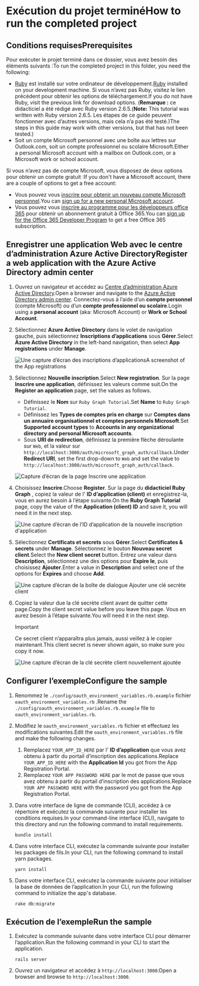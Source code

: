 # <a name="how-to-run-the-completed-project"></a><span data-ttu-id="4803a-101">Exécution du projet terminé</span><span class="sxs-lookup"><span data-stu-id="4803a-101">How to run the completed project</span></span>

## <a name="prerequisites"></a><span data-ttu-id="4803a-102">Conditions requises</span><span class="sxs-lookup"><span data-stu-id="4803a-102">Prerequisites</span></span>

<span data-ttu-id="4803a-103">Pour exécuter le projet terminé dans ce dossier, vous avez besoin des éléments suivants :</span><span class="sxs-lookup"><span data-stu-id="4803a-103">To run the completed project in this folder, you need the following:</span></span>

- <span data-ttu-id="4803a-104">[Ruby](https://www.ruby-lang.org/en/downloads/) est installé sur votre ordinateur de développement.</span><span class="sxs-lookup"><span data-stu-id="4803a-104">[Ruby](https://www.ruby-lang.org/en/downloads/) installed on your development machine.</span></span> <span data-ttu-id="4803a-105">Si vous n’avez pas Ruby, visitez le lien précédent pour obtenir les options de téléchargement.</span><span class="sxs-lookup"><span data-stu-id="4803a-105">If you do not have Ruby, visit the previous link for download options.</span></span> <span data-ttu-id="4803a-106">(**Remarque :** ce didacticiel a été rédigé avec Ruby version 2.6.5.</span><span class="sxs-lookup"><span data-stu-id="4803a-106">(**Note:** This tutorial was written with Ruby version 2.6.5.</span></span> <span data-ttu-id="4803a-107">Les étapes de ce guide peuvent fonctionner avec d’autres versions, mais cela n’a pas été testé.)</span><span class="sxs-lookup"><span data-stu-id="4803a-107">The steps in this guide may work with other versions, but that has not been tested.)</span></span>
- <span data-ttu-id="4803a-108">Soit un compte Microsoft personnel avec une boîte aux lettres sur Outlook.com, soit un compte professionnel ou scolaire Microsoft.</span><span class="sxs-lookup"><span data-stu-id="4803a-108">Either a personal Microsoft account with a mailbox on Outlook.com, or a Microsoft work or school account.</span></span>

<span data-ttu-id="4803a-109">Si vous n’avez pas de compte Microsoft, vous disposez de deux options pour obtenir un compte gratuit :</span><span class="sxs-lookup"><span data-stu-id="4803a-109">If you don't have a Microsoft account, there are a couple of options to get a free account:</span></span>

- <span data-ttu-id="4803a-110">Vous pouvez vous [inscrire pour obtenir un nouveau compte Microsoft personnel](https://signup.live.com/signup?wa=wsignin1.0&rpsnv=12&ct=1454618383&rver=6.4.6456.0&wp=MBI_SSL_SHARED&wreply=https://mail.live.com/default.aspx&id=64855&cbcxt=mai&bk=1454618383&uiflavor=web&uaid=b213a65b4fdc484382b6622b3ecaa547&mkt=E-US&lc=1033&lic=1).</span><span class="sxs-lookup"><span data-stu-id="4803a-110">You can [sign up for a new personal Microsoft account](https://signup.live.com/signup?wa=wsignin1.0&rpsnv=12&ct=1454618383&rver=6.4.6456.0&wp=MBI_SSL_SHARED&wreply=https://mail.live.com/default.aspx&id=64855&cbcxt=mai&bk=1454618383&uiflavor=web&uaid=b213a65b4fdc484382b6622b3ecaa547&mkt=E-US&lc=1033&lic=1).</span></span>
- <span data-ttu-id="4803a-111">Vous pouvez vous [inscrire au programme pour les développeurs office 365](https://developer.microsoft.com/office/dev-program) pour obtenir un abonnement gratuit à Office 365.</span><span class="sxs-lookup"><span data-stu-id="4803a-111">You can [sign up for the Office 365 Developer Program](https://developer.microsoft.com/office/dev-program) to get a free Office 365 subscription.</span></span>

## <a name="register-a-web-application-with-the-azure-active-directory-admin-center"></a><span data-ttu-id="4803a-112">Enregistrer une application Web avec le centre d’administration Azure Active Directory</span><span class="sxs-lookup"><span data-stu-id="4803a-112">Register a web application with the Azure Active Directory admin center</span></span>

1. <span data-ttu-id="4803a-113">Ouvrez un navigateur et accédez au [Centre d’administration Azure Active Directory](https://aad.portal.azure.com).</span><span class="sxs-lookup"><span data-stu-id="4803a-113">Open a browser and navigate to the [Azure Active Directory admin center](https://aad.portal.azure.com).</span></span> <span data-ttu-id="4803a-114">Connectez-vous à l’aide d’un **compte personnel** (compte Microsoft) ou d’un **compte professionnel ou scolaire**.</span><span class="sxs-lookup"><span data-stu-id="4803a-114">Login using a **personal account** (aka: Microsoft Account) or **Work or School Account**.</span></span>

1. <span data-ttu-id="4803a-115">Sélectionnez **Azure Active Directory** dans le volet de navigation gauche, puis sélectionnez **Inscriptions d’applications** sous **Gérer**.</span><span class="sxs-lookup"><span data-stu-id="4803a-115">Select **Azure Active Directory** in the left-hand navigation, then select **App registrations** under **Manage**.</span></span>

    ![<span data-ttu-id="4803a-116">Une capture d’écran des inscriptions d’applications</span><span class="sxs-lookup"><span data-stu-id="4803a-116">A screenshot of the App registrations</span></span> ](/tutorial/images/aad-portal-app-registrations.png)

1. <span data-ttu-id="4803a-117">Sélectionnez **Nouvelle inscription**.</span><span class="sxs-lookup"><span data-stu-id="4803a-117">Select **New registration**.</span></span> <span data-ttu-id="4803a-118">Sur la page **Inscrire une application**, définissez les valeurs comme suit.</span><span class="sxs-lookup"><span data-stu-id="4803a-118">On the **Register an application** page, set the values as follows.</span></span>

    - <span data-ttu-id="4803a-119">Définissez le **Nom** sur `Ruby Graph Tutorial`.</span><span class="sxs-lookup"><span data-stu-id="4803a-119">Set **Name** to `Ruby Graph Tutorial`.</span></span>
    - <span data-ttu-id="4803a-120">Définissez les **Types de comptes pris en charge** sur **Comptes dans un annuaire organisationnel et comptes personnels Microsoft**.</span><span class="sxs-lookup"><span data-stu-id="4803a-120">Set **Supported account types** to **Accounts in any organizational directory and personal Microsoft accounts**.</span></span>
    - <span data-ttu-id="4803a-121">Sous **URI de redirection**, définissez la première flèche déroulante sur `Web`, et la valeur sur `http://localhost:3000/auth/microsoft_graph_auth/callback`.</span><span class="sxs-lookup"><span data-stu-id="4803a-121">Under **Redirect URI**, set the first drop-down to `Web` and set the value to `http://localhost:3000/auth/microsoft_graph_auth/callback`.</span></span>

    ![Capture d’écran de la page Inscrire une application](/tutorial/images/aad-register-an-app.png)

1. <span data-ttu-id="4803a-123">Choisissez **Inscrire**.</span><span class="sxs-lookup"><span data-stu-id="4803a-123">Choose **Register**.</span></span> <span data-ttu-id="4803a-124">Sur la page du **didacticiel Ruby Graph** , copiez la valeur de l' **ID d’application (client)** et enregistrez-la, vous en aurez besoin à l’étape suivante.</span><span class="sxs-lookup"><span data-stu-id="4803a-124">On the **Ruby Graph Tutorial** page, copy the value of the **Application (client) ID** and save it, you will need it in the next step.</span></span>

    ![Une capture d’écran de l’ID d’application de la nouvelle inscription d'application](/tutorial/images/aad-application-id.png)

1. <span data-ttu-id="4803a-126">Sélectionnez **Certificats et secrets** sous **Gérer**.</span><span class="sxs-lookup"><span data-stu-id="4803a-126">Select **Certificates & secrets** under **Manage**.</span></span> <span data-ttu-id="4803a-127">Sélectionnez le bouton **Nouveau secret client**.</span><span class="sxs-lookup"><span data-stu-id="4803a-127">Select the **New client secret** button.</span></span> <span data-ttu-id="4803a-128">Entrez une valeur dans **Description**, sélectionnez une des options pour **Expire le**, puis choisissez **Ajouter**.</span><span class="sxs-lookup"><span data-stu-id="4803a-128">Enter a value in **Description** and select one of the options for **Expires** and choose **Add**.</span></span>

    ![Une capture d’écran de la boîte de dialogue Ajouter une clé secrète client](/tutorial/images/aad-new-client-secret.png)

1. <span data-ttu-id="4803a-130">Copiez la valeur due la clé secrète client avant de quitter cette page.</span><span class="sxs-lookup"><span data-stu-id="4803a-130">Copy the client secret value before you leave this page.</span></span> <span data-ttu-id="4803a-131">Vous en aurez besoin à l’étape suivante.</span><span class="sxs-lookup"><span data-stu-id="4803a-131">You will need it in the next step.</span></span>

    > [!IMPORTANT]
    > <span data-ttu-id="4803a-132">Ce secret client n’apparaîtra plus jamais, aussi veillez à le copier maintenant.</span><span class="sxs-lookup"><span data-stu-id="4803a-132">This client secret is never shown again, so make sure you copy it now.</span></span>

    ![Une capture d’écran de la clé secrète client nouvellement ajoutée](/tutorial/images/aad-copy-client-secret.png)

## <a name="configure-the-sample"></a><span data-ttu-id="4803a-134">Configurer l’exemple</span><span class="sxs-lookup"><span data-stu-id="4803a-134">Configure the sample</span></span>

1. <span data-ttu-id="4803a-135">Renommez le `./config/oauth_environment_variables.rb.example` fichier `oauth_environment_variables.rb` .</span><span class="sxs-lookup"><span data-stu-id="4803a-135">Rename the `./config/oauth_environment_variables.rb.example` file to `oauth_environment_variables.rb`.</span></span>
1. <span data-ttu-id="4803a-136">Modifiez le `oauth_environment_variables.rb` fichier et effectuez les modifications suivantes.</span><span class="sxs-lookup"><span data-stu-id="4803a-136">Edit the `oauth_environment_variables.rb` file and make the following changes.</span></span>
    1. <span data-ttu-id="4803a-137">Remplacez `YOUR_APP_ID_HERE` par l' **ID d’application** que vous avez obtenu à partir du portail d’inscription des applications.</span><span class="sxs-lookup"><span data-stu-id="4803a-137">Replace `YOUR_APP_ID_HERE` with the **Application Id** you got from the App Registration Portal.</span></span>
    1. <span data-ttu-id="4803a-138">Remplacez `YOUR APP PASSWORD HERE` par le mot de passe que vous avez obtenu à partir du portail d’inscription des applications.</span><span class="sxs-lookup"><span data-stu-id="4803a-138">Replace `YOUR APP PASSWORD HERE` with the password you got from the App Registration Portal.</span></span>
1. <span data-ttu-id="4803a-139">Dans votre interface de ligne de commande (CLI), accédez à ce répertoire et exécutez la commande suivante pour installer les conditions requises.</span><span class="sxs-lookup"><span data-stu-id="4803a-139">In your command-line interface (CLI), navigate to this directory and run the following command to install requirements.</span></span>

    ```Shell
    bundle install
    ```

1. <span data-ttu-id="4803a-140">Dans votre interface CLI, exécutez la commande suivante pour installer les packages de fils.</span><span class="sxs-lookup"><span data-stu-id="4803a-140">In your CLI, run the following command to install yarn packages.</span></span>

    ```Shell
    yarn install
    ```

1. <span data-ttu-id="4803a-141">Dans votre interface CLI, exécutez la commande suivante pour initialiser la base de données de l’application.</span><span class="sxs-lookup"><span data-stu-id="4803a-141">In your CLI, run the following command to initialize the app's database.</span></span>

    ```Shell
    rake db:migrate
    ```

## <a name="run-the-sample"></a><span data-ttu-id="4803a-142">Exécution de l’exemple</span><span class="sxs-lookup"><span data-stu-id="4803a-142">Run the sample</span></span>

1. <span data-ttu-id="4803a-143">Exécutez la commande suivante dans votre interface CLI pour démarrer l’application.</span><span class="sxs-lookup"><span data-stu-id="4803a-143">Run the following command in your CLI to start the application.</span></span>

    ```Shell
    rails server
    ```

1. <span data-ttu-id="4803a-144">Ouvrez un navigateur et accédez à `http://localhost:3000`.</span><span class="sxs-lookup"><span data-stu-id="4803a-144">Open a browser and browse to `http://localhost:3000`.</span></span>
